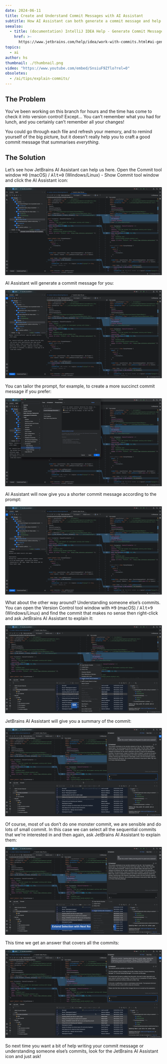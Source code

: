 ```yaml
---
date: 2024-06-11
title: Create and Understand Commit Messages with AI Assistant
subtitle: How AI Assistant can both generate a commit message and help you understand prior commit messages.
seealso:
  - title: (documentation) IntelliJ IDEA Help - Generate Commit Messages
    href: >-
      https://www.jetbrains.com/help/idea/work-with-commits.html#ai-generate-commit-messages
topics:
  - ai
author: hs
thumbnail: ./thumbnail.png
video: "https://www.youtube.com/embed/SnsiuF9Zflo?rel=0"
obsoletes:
  - /ai/tips/explain-commits/
---
```


## The Problem

You’ve been working on this branch for hours and the time has come to check it into version control! Except... You can’t remember what you had for lunch, and you certainly can’t remember all your changes!

You could go through each file and refresh your memory, and to remind yourself of the big picture, but it doesn’t really help you to craft a good commit message that summarises _everything_.

## The Solution

Let’s see how JetBrains AI Assistant can help us here. Open the Commit tool window <kbd>⌘0</kbd> (macOS) / <kbd>Alt+0</kbd> (Windows/Linux) - Show Commit tool window and click the AI Assistant icon:

![generate-commit-message.png](generate-commit-message.png)

AI Assistant will generate a commit message for you:

![generate-commit-finished.png](generate-commit-finished.png)

You can tailor the prompt, for example, to create a more succinct commit message if you prefer:

![tailor-prompt.png](tailor-prompt.png)

AI Assistant will now give you a shorter commit message according to the prompt:

![generate-commit-new-prompt.png](generate-commit-new-prompt.png)

What about the other way around? Understanding someone else’s commits. You can open the Version Control tool window with <kbd>⌘9</kbd> (macOS) / <kbd>Alt+9</kbd> (Windows/Linux) and find the commit that makes no sense then right-click and ask JetBrains AI Assistant to explain it:

![explain-commit.png](explain-commit.png)

JetBrains AI Assistant will give you a summary of the commit:

![explain-commit-finished.png](explain-commit-finished.png)

Of course, most of us don’t do one monster commit, we are sensible and do lots of small commit. In this case we can select all the sequential commits that we're interested in and then again, ask JetBrains AI Assistant to explain them:

![explain-multiple-commits.png](explain-multiple-commits.png)

This time we get an answer that covers all the commits:

![explain-multiple-commits-finished.png](explain-multiple-commits-finished.png)

So next time you want a bit of help writing your commit message or understanding someone else’s commits, look for the JetBrains AI Assistant icon and just ask!
